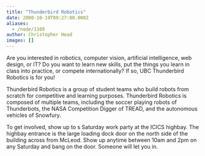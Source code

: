 ```yaml
---
title: "Thunderbird Robotics"
date: 2008-10-19T09:27:00.000Z
aliases:
  - /node/1109
author: Christopher Head
images: []
---
```


<div class="field field-name-body field-type-text-with-summary field-label-hidden"><div class="field-items"><div class="field-item even"><p>Are you interested in robotics, computer vision, artificial intelligence, web design, or IT?  Do you want to learn new skills, put the things you learn in class into practice, or compete internationally?  If so, UBC Thunderbird Robotics is for you!</p>
<p>Thunderbird Robotics is a group of student teams who build robots from scratch for competitive and learning purposes.  Thunderbird Robotics is composed of multiple teams, including the soccer playing robots of Thunderbots, the NASA Competition Digger of TREAD, and the autonomous vehicles of Snowfury.</p>
<p>To get involved, show up to s Saturday work party at the ICICS highbay.  The highbay entrance is the large loading dock door on the north side of the building across from  McLeod.  Show up anytime between 10am and 2pm on any Saturday and bang on the door.  Someone will let you in.</p>
</div></div></div>    <footer>
          </footer>
